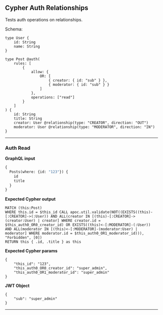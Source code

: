 
## Cypher Auth Relationships

Tests auth operations on relationships.

Schema:

```schema
type User {
    id: String
    name: String
}

type Post @auth(
    rules: [
        {
            allow: {
                OR: [
                    { creator: { id: "sub" } },
                    { moderator: { id: "sub" } }
                ]
            },
            operations: ["read"]
        }
    ]
) {
    id: String
    title: String
    creator: User @relationship(type: "CREATOR", direction: "OUT")
    moderator: User @relationship(type: "MODERATOR", direction: "IN")
}
```

---

### Auth Read

**GraphQL input**

```graphql
{
  Posts(where: {id: "123"}) {
    id
    title
  }
}
```

**Expected Cypher output**

```cypher
MATCH (this:Post)
WHERE this.id = $this_id CALL apoc.util.validate(NOT((EXISTS((this)-[:CREATOR]->(:User)) AND ALL(creator IN [(this)-[:CREATOR]->(creator:User) | creator] WHERE creator.id = $this_auth0_OR0_creator_id) OR EXISTS((this)<-[:MODERATOR]-(:User)) AND ALL(moderator IN [(this)<-[:MODERATOR]-(moderator:User) | moderator] WHERE moderator.id = $this_auth0_OR1_moderator_id))), "Forbidden", [0])
RETURN this { .id, .title } as this
```

**Expected Cypher params**

```cypher-params
{
    "this_id": "123",
    "this_auth0_OR0_creator_id": "super_admin",
    "this_auth0_OR1_moderator_id": "super_admin"
}
```

**JWT Object**
```jwt
{
    "sub": "super_admin"
}
```

---